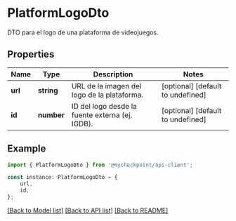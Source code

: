 # PlatformLogoDto

DTO para el logo de una plataforma de videojuegos.

## Properties

Name | Type | Description | Notes
------------ | ------------- | ------------- | -------------
**url** | **string** | URL de la imagen del logo de la plataforma. | [optional] [default to undefined]
**id** | **number** | ID del logo desde la fuente externa (ej. IGDB). | [optional] [default to undefined]

## Example

```typescript
import { PlatformLogoDto } from '@mycheckpoint/api-client';

const instance: PlatformLogoDto = {
    url,
    id,
};
```

[[Back to Model list]](../README.md#documentation-for-models) [[Back to API list]](../README.md#documentation-for-api-endpoints) [[Back to README]](../README.md)
